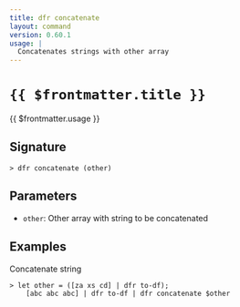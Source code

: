 ```yaml
---
title: dfr concatenate
layout: command
version: 0.60.1
usage: |
  Concatenates strings with other array
---
```


# `{{ $frontmatter.title }}`

<div style='white-space: pre-wrap;'>{{ $frontmatter.usage }}</div>

## Signature

`> dfr concatenate (other)`

## Parameters

- `other`: Other array with string to be concatenated

## Examples

Concatenate string

```shell
> let other = ([za xs cd] | dfr to-df);
    [abc abc abc] | dfr to-df | dfr concatenate $other
```
